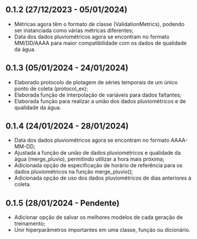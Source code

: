 
## 0.1.2 (27/12/2023 - 05/01/2024)

- Métricas agora têm o formato de classe (ValidationMetrics), podendo ser instanciada como várias métricas diferentes;
- Data dos dados pluviométricos agora se encontram no formato MM/DD/AAAA para maior compatibilidade com os dados de qualidade da água.

## 0.1.3 (05/01/2024 - 24/01/2024)

- Elaborado protocolo de plotagem de séries temporais de um único ponto de coleta (protocol_ex);
- Elaborada função de interpolação de variáveis para dados faltantes;
- Elaborada função para realizar a união dos dados pluviométricos e de qualidade da água.

## 0.1.4 (24/01/2024 - 28/01/2024)

- Data dos dados pluviométricos agora se encontram no formato AAAA-MM-DD;
- Ajustada a função de união de dados pluviométricos e qualidade da água (merge_pluvio), permitindo utilizar a hora mais próxima;
- Adicionada opção de especificação de horário de referência para os dados pluviométricos na função merge_pluvio();
- Adicionada opção de uso dos dados pluviométricos de dias anteriores à coleta.

## 0.1.5 (28/01/2024 - Pendente)

- Adicionar opção de salvar os melhores modelos de cada geração de treinamento;
- Unir hiperparâmetros importantes em uma classe, função ou dicionário.